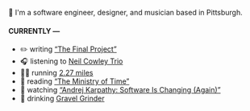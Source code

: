 👋 I'm a software engineer, designer, and musician based in Pittsburgh.

#### CURRENTLY —

* ✏️ writing [“The Final Project”](https://www.amoscato.com/journal/final-project/)
* 🎧 listening to [Neil Cowley Trio](https://www.last.fm/music/Neil+Cowley+Trio/_/Slims)
* 🏃‍♂️ running [2.27 miles](https://www.strava.com/activities/15410332681)
* 📘 reading [“The Ministry of Time”](https://www.goodreads.com/book/show/199798179-the-ministry-of-time)
* 🍿 watching [“Andrej Karpathy: Software Is Changing (Again)”](https://youtu.be/LCEmiRjPEtQ)
* 🍺 drinking [Gravel Grinder](https://untappd.com/user/namoscato/checkin/1501369493)
